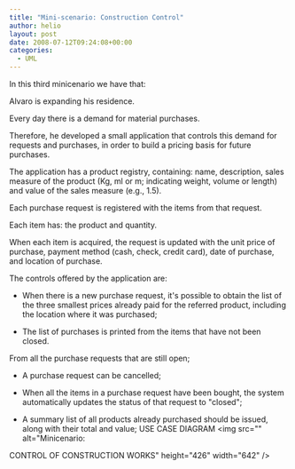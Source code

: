 ```yaml
---
title: "Mini-scenario: Construction Control"
author: helio
layout: post
date: 2008-07-12T09:24:08+00:00
categories:
  - UML
---
```


In this third minicenario we have that:

Alvaro is expanding his residence.

Every day there is a demand for material purchases.

Therefore, he developed a small application that controls this demand for requests and purchases, in order to build a pricing basis for future purchases.

The application has a product registry, containing: name, description, sales measure of the product (Kg, ml or m; indicating weight, volume or length) and value of the sales measure (e.g., 1.5).

Each purchase request is registered with the items from that request.

Each item has: the product and quantity.

When each item is acquired, the request is updated with the unit price of purchase, payment method (cash, check, credit card), date of purchase, and location of purchase.

The controls offered by the application are:

 - When there is a new purchase request, it's possible to obtain the list of the three smallest prices already paid for the referred product, including the location where it was purchased;

 - The list of purchases is printed from the items that have not been closed.

From all the purchase requests that are still open;

 - A purchase request can be cancelled;

 - When all the items in a purchase request have been bought, the system automatically updates the status of that request to "closed";

 - A summary list of all products already purchased should be issued, along with their total and value; USE CASE DIAGRAM <img src="" alt="Minicenario:

CONTROL OF CONSTRUCTION WORKS" height="426" width="642" />